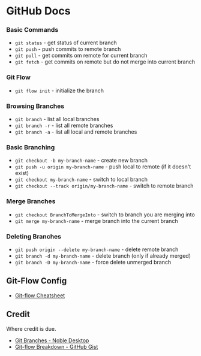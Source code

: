 # GitHub Docs
### Basic Commands

- `git status` - get status of current branch
- `git push` - push commits to remote branch
- `git pull` - get commits om remote for current branch
- `git fetch` - get commits on remote but do not merge into current branch

### Git Flow

- `git flow init` - initialize the branch

### Browsing Branches

- `git branch` - list all local branches
- `git branch -r` - list all remote branches
- `git branch -a` - list all local and remote branches

### Basic Branching

- `git checkout -b my-branch-name` - create new branch
- `git push -u origin my-branch-name` - push local to remote (if it doesn't exist)
- `git checkout my-branch-name` - switch to local branch
- `git checkout --track origin/my-branch-name` - switch to remote branch

### Merge Branches

- `git checkout BranchToMergeInto` - switch to branch you are merging into
- `git merge my-branch-name` - merge branch into the current branch

### Deleting Branches

- `git push origin --delete my-branch-name` - delete remote branch
- `git branch -d my-branch-name` - delete branch (only if already merged)
- `git branch -D my-branch-name` - force delete unmerged branch

## Git-Flow Config

- [Git-flow Cheatsheet](https://danielkummer.github.io/git-flow-cheatsheet/index.html)

## Credit

Where credit is due.

- [Git Branches - Noble Desktop](https://www.nobledesktop.com/learn/git/git-branches)
- [Git-flow Breakdown - GitHub Gist](https://gist.github.com/JamesMGreene/cdd0ac49f90c987e45ac)

